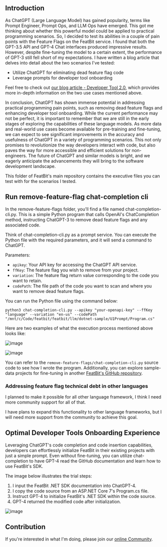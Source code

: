 ## Introduction

As ChatGPT (Large Language Model) has gained popularity, terms like Prompt Engineer, Prompt Ops, and LLM Ops have emerged. This got me thinking about whether this powerful model could be applied to practical programming scenarios. So, I decided to test its abilities in a couple of pain points with the Feature Flags on the FeatBit service. I found that both the GPT-3.5 API and GPT-4 Chat interfaces produced impressive results. However, despite fine-tuning the model to a certain extent, the performance of GPT-3 still fell short of my expectations. I have written a blog article that delves into detail about the two scenarios I've tested:

- Utilize ChatGPT for eliminating dead feature flag code
- Leverage prompts for developer tool onboarding

Feel free to check out [our blog article - Developer Tool 2.0](https://www.featbit.co/blogs/LLM-Introducing-FeatBit-ChatGPT-Powered-FeatureFlags-Service), which provides more in-depth information on the two use cases mentioned above.

In conclusion, ChatGPT has shown immense potential in addressing practical programming pain points, such as removing dead feature flags and enhancing developer tool onboarding. While the current performance may not be perfect, it is important to remember that we are still in the early stages of exploring the capabilities of these language models. As more data and real-world use cases become available for pre-training and fine-tuning, we can expect to see significant improvements in the accuracy and usefulness of ChatGPT in a variety of programming scenarios. This not only promises to revolutionize the way developers interact with code, but also paves the way for more accessible and efficient solutions for non-engineers. The future of ChatGPT and similar models is bright, and we eagerly anticipate the advancements they will bring to the software development landscape.

This folder of FeatBit's main repository contains the executive files you can test with for the scenarios I tested.

## Run remove-feature-flag chat-completion cli

In the remove-feature-flags folder, you'll find a file named chat-completion-cli.py. This is a simple Python program that calls OpenAI's ChatCompletion method, instructing ChatGPT-3 to remove dead feature flags and any associated code.

Think of chat-completion-cli.py as a prompt service. You can execute the Python file with the required parameters, and it will send a command to ChatGPT.

Parameters:

- `apikey`: Your API key for accessing the ChatGPT API service.
- `ffKey`: The feature flag you wish to remove from your project.
- `variation`: The feature flag return value corresponding to the code you want to retain.
- `codePath`: The file path of the code you want to scan and where you want to remove dead feature flags.

You can run the Python file using the command below:

```shell
python3 chat-completion-cli.py --apikey "your-openapi-key" --ffKey "language" --variation "en-us" --codePath "/mnt/c/Code/featbit/featbit/llm/dotnet-sample/U1Prompt/Program.cs"
```
Here are two examples of what the execution process mentioned above looks like:

![image](https://user-images.githubusercontent.com/68597908/229683743-00836ef5-f251-4e5f-9da4-120c68a28057.png)

![image](https://user-images.githubusercontent.com/68597908/229683788-a791581d-fd83-4c6b-93ed-56d7aee406d0.png)



You can refer to the `remove-feature-flags/chat-completion-cli.py` source code to see how I wrote the program. Additionally, you can explore sample-data projects for fine-tuning in another [FeatBit's GitHub repository](https://github.com/featbit/chatgpt-fine-tune).

### Addressing feature flag technical debt in other languages

I planned to make it possible for all other language framework, I think I need more community support for all of that.

I have plans to expand this functionality to other language frameworks, but I will need more support from the community to achieve this goal.



## Optimal Developer Tools Onboarding Experience

Leveraging ChatGPT's code completion and code insertion capabilities, developers can effortlessly initialize FeatBit in their existing projects with just a simple prompt. Even without fine-tuning, you can utilize chat-completion to have GPT-4 read the GitHub documentation and learn how to use FeatBit's SDK.

The image below illustrates the trial steps:

1. I input the FeatBit .NET SDK documentation into ChatGPT-4.
2. I copy the code source from an ASP.NET Core 7's Program.cs file.
3. Instruct GPT-4 to initialize FeatBit's .NET SDK within the code source.
3. GPT-4 returned the modified code after initialization.


![image](https://user-images.githubusercontent.com/68597908/229688274-134318ad-3410-48f0-af18-b5f001d429f2.png)


## Contribution

If you're interested in what I'm doing, please join our [online Community](https://join.slack.com/t/featbit/shared_invite/zt-1ew5e2vbb-x6Apan1xZOaYMnFzqZkGNQ).